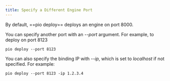 ```yaml
---
title: Specify a Different Engine Port
---
```


By default, ==pio deploy== deploys an engine on port 8000.

You can specify another port with an *--port* argument. For example, to deploy on port 8123

```
pio deploy --port 8123
```

You can also specify the binding IP with *--ip*, which is set to *localhost* if not specified. For example:

```
pio deploy --port 8123 -ip 1.2.3.4
```